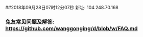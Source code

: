 ##2018年09月28日07时12分07秒 新址: 104.248.70.168
### 兔友常见问题及解答: https://github.com/wanggonging/d/blob/w/FAQ.md

